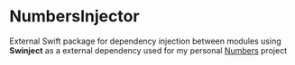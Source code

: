 # NumbersInjector

External Swift package for dependency injection between modules using **Swinject** as a external dependency used for my personal [Numbers](https://github.com/michelgoni/Numbers) project
